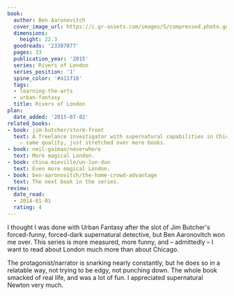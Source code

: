 ```yaml
---
book:
  author: Ben Aaronovitch
  cover_image_url: https://i.gr-assets.com/images/S/compressed.photo.goodreads.com/books/1414252892l/23387877.jpg
  dimensions:
    height: 22.3
  goodreads: '23387877'
  pages: 33
  publication_year: '2015'
  series: Rivers of London
  series_position: '1'
  spine_color: '#a11f16'
  tags:
  - learning-the-arts
  - urban-fantasy
  title: Rivers of London
plan:
  date_added: '2015-07-02'
related_books:
- book: jim-butcher/storm-front
  text: A freelance investigator with supernatural capabilities in Chicago. Long series
    – same quality, just stretched over more books.
- book: neil-gaiman/neverwhere
  text: More magical London.
- book: china-mieville/un-lun-dun
  text: Even more magical London.
- book: ben-aaronovitch/the-home-crowd-advantage
  text: The next book in the series.
review:
  date_read:
  - 2014-01-01
  rating: 4
---
```


I thought I was done with Urban Fantasy after the slot of Jim Butcher's forced-funny, forced-dark supernatural
detective, but Ben Aaronovitch won me over. This series is more measured, more funny, and – admittedly – I want to read
about London much more than about Chicago.

The protagonist/narrator is snarking nearly constantly, but he does so in a relatable way, not trying to be edgy, not
punching down. The whole book smacked of real life, and was a lot of fun. I appreciated supernatural Newton very much.
